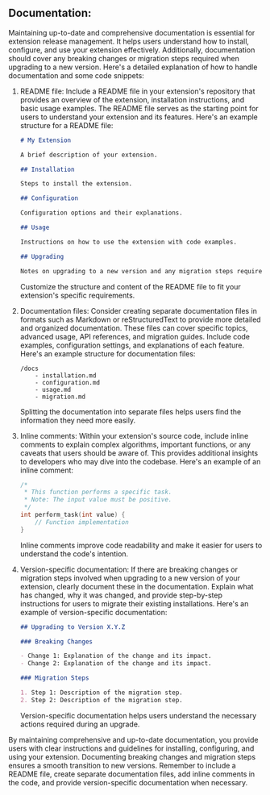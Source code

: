 ## Documentation:
Maintaining up-to-date and comprehensive documentation is essential for extension release management. It helps users understand how to install, configure, and use your extension effectively. Additionally, documentation should cover any breaking changes or migration steps required when upgrading to a new version. Here's a detailed explanation of how to handle documentation and some code snippets:

1. README file: Include a README file in your extension's repository that provides an overview of the extension, installation instructions, and basic usage examples. The README file serves as the starting point for users to understand your extension and its features. Here's an example structure for a README file:

   ```markdown
   # My Extension

   A brief description of your extension.

   ## Installation

   Steps to install the extension.

   ## Configuration

   Configuration options and their explanations.

   ## Usage

   Instructions on how to use the extension with code examples.

   ## Upgrading

   Notes on upgrading to a new version and any migration steps required.
   ```

   Customize the structure and content of the README file to fit your extension's specific requirements.

2. Documentation files: Consider creating separate documentation files in formats such as Markdown or reStructuredText to provide more detailed and organized documentation. These files can cover specific topics, advanced usage, API references, and migration guides. Include code examples, configuration settings, and explanations of each feature. Here's an example structure for documentation files:

   ```
   /docs
       - installation.md
       - configuration.md
       - usage.md
       - migration.md
   ```

   Splitting the documentation into separate files helps users find the information they need more easily.

3. Inline comments: Within your extension's source code, include inline comments to explain complex algorithms, important functions, or any caveats that users should be aware of. This provides additional insights to developers who may dive into the codebase. Here's an example of an inline comment:

   ```c
   /*
    * This function performs a specific task.
    * Note: The input value must be positive.
    */
   int perform_task(int value) {
       // Function implementation
   }
   ```

   Inline comments improve code readability and make it easier for users to understand the code's intention.

4. Version-specific documentation: If there are breaking changes or migration steps involved when upgrading to a new version of your extension, clearly document these in the documentation. Explain what has changed, why it was changed, and provide step-by-step instructions for users to migrate their existing installations. Here's an example of version-specific documentation:

   ```markdown
   ## Upgrading to Version X.Y.Z

   ### Breaking Changes

   - Change 1: Explanation of the change and its impact.
   - Change 2: Explanation of the change and its impact.

   ### Migration Steps

   1. Step 1: Description of the migration step.
   2. Step 2: Description of the migration step.
   ```

   Version-specific documentation helps users understand the necessary actions required during an upgrade.

By maintaining comprehensive and up-to-date documentation, you provide users with clear instructions and guidelines for installing, configuring, and using your extension. Documenting breaking changes and migration steps ensures a smooth transition to new versions. Remember to include a README file, create separate documentation files, add inline comments in the code, and provide version-specific documentation when necessary.
